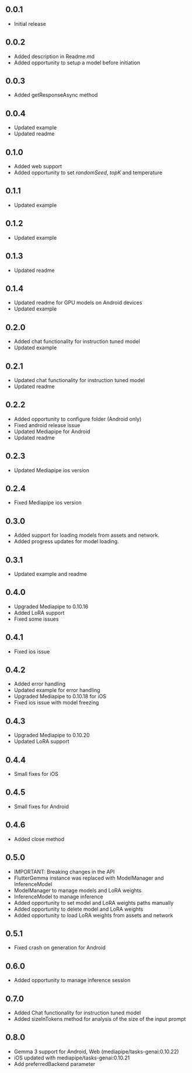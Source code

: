 ## 0.0.1
- Initial release
## 0.0.2
- Added description in Readme.md
- Added opportunity to setup a model before initiation
## 0.0.3
- Added getResponseAsync method
## 0.0.4
- Updated example
- Updated readme
## 0.1.0
- Added web support
- Added opportunity to set *randomSeed*, *topK* and temperature
## 0.1.1
- Updated example
## 0.1.2
- Updated example
## 0.1.3
- Updated readme
## 0.1.4
- Updated readme for GPU models on Android devices
- Updated example
## 0.2.0
- Added chat functionality for instruction tuned model
- Updated example
## 0.2.1
- Updated chat functionality for instruction tuned model
- Updated readme
## 0.2.2
- Added opportunity to configure folder (Android only)
- Fixed android release issue
- Updated Mediapipe for Android
- Updated readme
## 0.2.3
- Updated Mediapipe ios version
## 0.2.4
- Fixed Mediapipe ios version
## 0.3.0
- Added support for loading models from assets and network.
- Added progress updates for model loading.
## 0.3.1
- Updated example and readme
## 0.4.0
- Upgraded Mediapipe to 0.10.16
- Added LoRA support
- Fixed some issues
## 0.4.1
- Fixed ios issue
## 0.4.2
- Added error handling
- Updated example for error handling
- Upgraded Mediapipe to 0.10.18 for iOS
- Fixed ios issue with model freezing
## 0.4.3
- Upgraded Mediapipe to 0.10.20
- Updated LoRA support
## 0.4.4
- Small fixes for iOS
## 0.4.5
- Small fixes for Android
## 0.4.6
- Added close method
## 0.5.0
- IMPORTANT: Breaking changes in the API
- FlutterGemma instance was replaced with ModelManager and InferenceModel
- ModelManager to manage models and LoRA weights
- InferenceModel to manage inference
- Added opportunity to set model and LoRA weights paths manually
- Added opportunity to delete model and LoRA weights
- Added opportunity to load LoRA weights from assets and network
## 0.5.1
- Fixed crash on generation for Android
## 0.6.0
- Added opportunity to manage inference session
## 0.7.0
- Added Chat functionality for instruction tuned model
- Added sizeInTokens method for analysis of the size of the input prompt
## 0.8.0
- Gemma 3 support for Android, Web (mediapipe/tasks-genai:0.10.22)
- iOS updated with mediapipe/tasks-genai:0.10.21
- Add preferredBackend parameter
